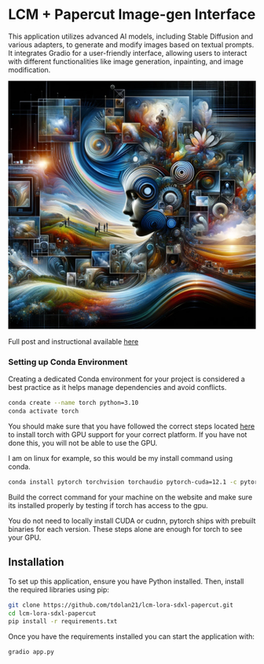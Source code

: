 # LCM + Papercut Image-gen Interface

This application utilizes advanced AI models, including Stable Diffusion and various adapters, to generate and modify images based on textual prompts. It integrates Gradio for a user-friendly interface, allowing users to interact with different functionalities like image generation, inpainting, and image modification.

![Image Generated By DallE-3](assets/stable.png)

Full post and instructional available [here]()

### Setting up Conda Environment

Creating a dedicated Conda environment for your project is considered a best practice as it helps manage dependencies and avoid conflicts.

```bash
conda create --name torch python=3.10
conda activate torch
```

You should make sure that you have followed the correct steps located [here](https://pytorch.org/get-started/locally/) to install torch with GPU support
for your correct platform. If you have not done this, you will not be able to use the GPU.

I am on linux for example, so this would be my install command using conda.

```bash
conda install pytorch torchvision torchaudio pytorch-cuda=12.1 -c pytorch-nightly -c nvidia
```
Build the correct command for your machine on the website and make sure its installed properly by testing if torch has access to the gpu.

You do not need to locally install CUDA or cudnn, pytorch ships with prebuilt binaries for each version. These steps alone are enough for torch to see your GPU.


## Installation

To set up this application, ensure you have Python installed. Then, install the required libraries using pip:

```bash
git clone https://github.com/tdolan21/lcm-lora-sdxl-papercut.git
cd lcm-lora-sdxl-papercut
pip install -r requirements.txt
```
Once you have the requirements installed you can start the application with:

```bash
gradio app.py
```


